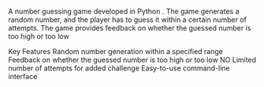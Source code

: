 A number guessing game developed in Python . The game generates a random number, and the player has to guess it within a certain number of attempts. The game provides feedback on whether the guessed number is too high or too low

Key Features
Random number generation within a specified range
Feedback on whether the guessed number is too high or too low
NO Limited number of attempts for added challenge
Easy-to-use command-line interface
